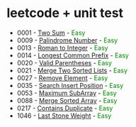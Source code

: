 # leetcode + unit test

* 0001 - [Two Sum](src/main/java/leetcode/easy/TwoSum.java) - <span style="color:green">Easy</span>
* 0009 - [Palindrome Number](src/main/java/leetcode/easy/PalindromeNumber.java) - <span style="color:green">Easy</span>
* 0013 - [Roman to Integer](src/main/java/leetcode/easy/RomanToInteger.java) - <span style="color:green">Easy</span>
* 0014 - [Longest Common Prefix](src/main/java/leetcode/easy/LongestCommonPrefix.java) - <span style="color:green">Easy</span>
* 0020 - [Valid Parentheses](src/main/java/leetcode/easy/ValidParentheses.java) - <span style="color:green">Easy</span>
* 0021 - [Merge Two Sorted Lists](src/main/java/leetcode/easy/MergeTwoSortedLists.java) - <span style="color:green">Easy</span>
* 0027 - [Remove Element](src/main/java/leetcode/easy/RemoveElement.java) - <span style="color:green">Easy</span>
* 0035 - [Search Insert Position](src/main/java/leetcode/easy/SearchInsertPosition.java) - <span style="color:green">Easy</span>
* 0053 - [Maximum SubArray](src/main/java/leetcode/easy/MaximumSubArray.java) - <span style="color:green">Easy</span>
* 0088 - [Merge Sorted Array](src/main/java/leetcode/easy/MergeSortedArray.java) - <span style="color:green">Easy</span>
* 0217 - [Contains Duplicate](src/main/java/leetcode/easy/ContainsDuplicate.java) - <span style="color:green">Easy</span>
* 1046 - [Last Stone Weight](src/main/java/leetcode/easy/LastStoneWeight.java) - <span style="color:green">Easy</span>